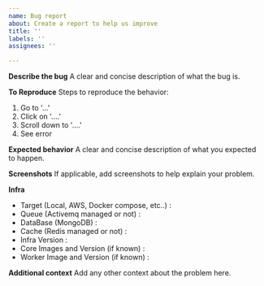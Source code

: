 ```yaml
---
name: Bug report
about: Create a report to help us improve
title: ''
labels: ''
assignees: ''

---
```


**Describe the bug**
A clear and concise description of what the bug is.

**To Reproduce**
Steps to reproduce the behavior:
1. Go to '...'
2. Click on '....'
3. Scroll down to '....'
4. See error

**Expected behavior**
A clear and concise description of what you expected to happen.

**Screenshots**
If applicable, add screenshots to help explain your problem.

**Infra**
- Target (Local, AWS, Docker compose, etc..) :
- Queue (Activemq managed or not) :
- DataBase (MongoDB) :
- Cache (Redis managed or not) :
- Infra Version :
- Core Images and Version (if known) :
- Worker Image and Version (if known) :

**Additional context**
Add any other context about the problem here.
